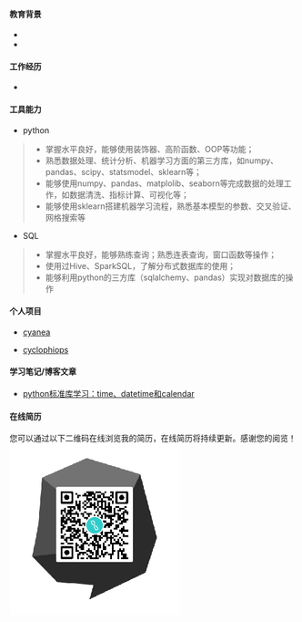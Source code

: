 #### 教育背景
* 
* 


#### 工作经历
*


#### 工具能力
* python
> * 掌握水平良好，能够使用装饰器、高阶函数、OOP等功能；
> * 熟悉数据处理、统计分析、机器学习方面的第三方库，如numpy、pandas、scipy、statsmodel、sklearn等；
> * 能够使用numpy、pandas、matplolib、seaborn等完成数据的处理工作，如数据清洗、指标计算、可视化等；
> * 能够使用sklearn搭建机器学习流程，熟悉基本模型的参数、交叉验证、网格搜索等


* SQL
> * 掌握水平良好，能够熟练查询；熟悉连表查询，窗口函数等操作；
> * 使用过Hive、SparkSQL，了解分布式数据库的使用；
> * 能够利用python的三方库（sqlalchemy、pandas）实现对数据库的操作


#### 个人项目
 * [cyanea](https://github.com/Bingtuu/cyanea)  
 > 
* [cyclophiops](https://github.com/Bingtuu/cyclophiops)
>

#### 学习笔记/博客文章
* [python标准库学习：time、datetime和calendar](https://editor.csdn.net/md/?articleId=100696453)

#### 在线简历
您可以通过以下二维码在线浏览我的简历，在线简历将持续更新。感谢您的阅览！
![resume_QR](/github简历二维码.png)

